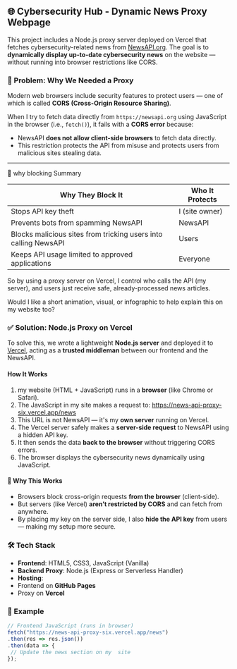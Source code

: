 ## 🌐 Cybersecurity Hub - Dynamic News Proxy Webpage

This project includes a Node.js proxy server deployed on Vercel that fetches cybersecurity-related news from [NewsAPI.org](https://newsapi.org). The goal is to **dynamically display up-to-date cybersecurity news** on the website — without running into browser restrictions like CORS.

### 📌 Problem: Why We Needed a Proxy

Modern web browsers include security features to protect users — one of which is called **CORS (Cross-Origin Resource Sharing)**.

When I try to fetch data directly from `https://newsapi.org` using JavaScript in the browser (i.e., `fetch()`), it fails with a **CORS error** because:

- NewsAPI **does not allow client-side browsers** to fetch data directly.
- This restriction protects the API from misuse and protects users from malicious sites stealing data.
------------
🧠 why blocking Summary

|Why They Block It|	Who It Protects|
|-----------------|----------------|
|Stops API key theft| I (site owner)|
|Prevents bots from spamming NewsAPI	| NewsAPI|
|Blocks malicious sites from tricking users into calling NewsAPI | 	Users|
|Keeps API usage limited to approved applications	| Everyone|



So by using a proxy server on Vercel, I control who calls the API (my  server), and users just receive safe, already-processed news articles.

Would I like a short animation, visual, or infographic to help explain this on my  website too?

### ✅ Solution: Node.js Proxy on Vercel

To solve this, we wrote a lightweight **Node.js server** and deployed it to [Vercel](https://vercel.com), acting as a **trusted middleman** between our frontend and the NewsAPI.

#### How It Works

1. my  website (HTML + JavaScript) runs in a **browser** (like Chrome or Safari).
2. The JavaScript in my  site makes a request to: https://news-api-proxy-six.vercel.app/news
3. This URL is not NewsAPI — it's my  **own server** running on Vercel.
4. The Vercel server safely makes a **server-side request** to NewsAPI using a hidden API key.
5. It then sends the data **back to the browser** without triggering CORS errors.
6. The browser displays the cybersecurity news dynamically using JavaScript.

#### 🔐 Why This Works

- Browsers block cross-origin requests **from the browser** (client-side).
- But servers (like Vercel) **aren’t restricted by CORS** and can fetch from anywhere.
- By placing my  key on the server side, I also **hide the API key** from users — making my  setup more secure.

### 🛠️ Tech Stack

- **Frontend**: HTML5, CSS3, JavaScript (Vanilla)
- **Backend Proxy**: Node.js (Express or Serverless Handler)
- **Hosting**:
- Frontend on **GitHub Pages**
- Proxy on **Vercel**

### 🧪 Example

```js
// Frontend JavaScript (runs in browser)
fetch("https://news-api-proxy-six.vercel.app/news")
.then(res => res.json())
.then(data => {
 // Update the news section on my  site
});
```






